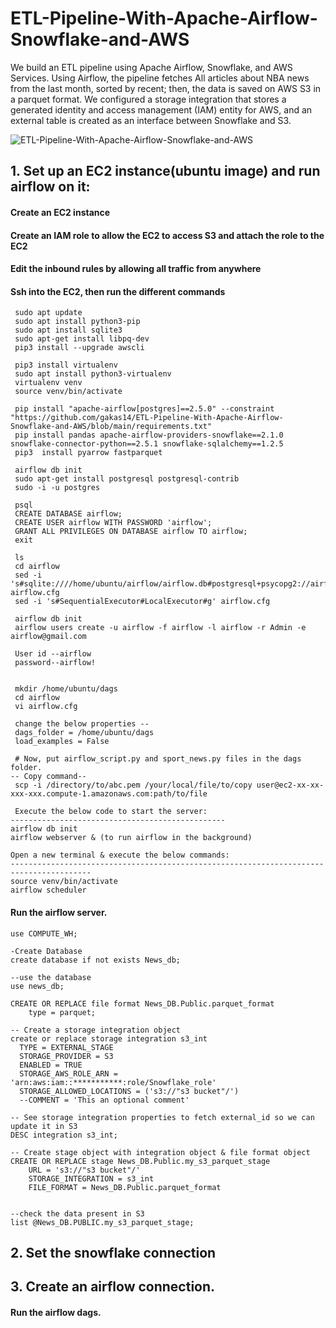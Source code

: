 # ETL-Pipeline-With-Apache-Airflow-Snowflake-and-AWS
We build an ETL pipeline using Apache Airflow, Snowflake, and AWS Services. Using Airflow, the pipeline fetches All articles about NBA news from the last month, sorted by recent; then, the data is saved on AWS S3 in a parquet format. We configured a storage integration that stores a generated identity and access management (IAM) entity for AWS, and an external table is created as an interface between Snowflake and S3.

![ETL-Pipeline-With-Apache-Airflow-Snowflake-and-AWS](https://github.com/gakas14/ETL-Pipeline-With-Apache-Airflow-Snowflake-and-AWS/assets/74584964/f4ac0308-97e2-4fce-821b-139e4b503163)



 

## 1. Set up an EC2 instance(ubuntu image) and run airflow on it: 

#### Create an EC2 instance 

#### Create an IAM role to allow the EC2 to access S3 and attach the role to the EC2 

#### Edit the inbound rules by allowing all traffic from anywhere 

#### Ssh into the EC2, then run the different commands 
```
 sudo apt update
 sudo apt install python3-pip
 sudo apt install sqlite3
 sudo apt-get install libpq-dev
 pip3 install --upgrade awscli

 pip3 install virtualenv
 sudo apt install python3-virtualenv
 virtualenv venv 
 source venv/bin/activate

 pip install "apache-airflow[postgres]==2.5.0" --constraint "https://github.com/gakas14/ETL-Pipeline-With-Apache-Airflow-Snowflake-and-AWS/blob/main/requirements.txt"
 pip install pandas apache-airflow-providers-snowflake==2.1.0 snowflake-connector-python==2.5.1 snowflake-sqlalchemy==1.2.5
 pip3  install pyarrow fastparquet

 airflow db init
 sudo apt-get install postgresql postgresql-contrib
 sudo -i -u postgres

 psql
 CREATE DATABASE airflow;
 CREATE USER airflow WITH PASSWORD 'airflow';
 GRANT ALL PRIVILEGES ON DATABASE airflow TO airflow;
 exit

 ls
 cd airflow
 sed -i 's#sqlite:////home/ubuntu/airflow/airflow.db#postgresql+psycopg2://airflow:airflow@localhost/airflow#g' airflow.cfg
 sed -i 's#SequentialExecutor#LocalExecutor#g' airflow.cfg

 airflow db init
 airflow users create -u airflow -f airflow -l airflow -r Admin -e airflow@gmail.com

 User id --airflow
 password--airflow!


 mkdir /home/ubuntu/dags
 cd airflow
 vi airflow.cfg

 change the below properties --
 dags_folder = /home/ubuntu/dags
 load_examples = False

 # Now, put airflow_script.py and sport_news.py files in the dags folder.
-- Copy command--
 scp -i /directory/to/abc.pem /your/local/file/to/copy user@ec2-xx-xx-xxx-xxx.compute-1.amazonaws.com:path/to/file

 Execute the below code to start the server:
------------------------------------------------
airflow db init
airflow webserver & (to run airflow in the background)

Open a new terminal & execute the below commands:
----------------------------------------------------------------------------------------
source venv/bin/activate
airflow scheduler
 ```

#### Run the airflow server. 
```
use COMPUTE_WH;

-Create Database
create database if not exists News_db;

--use the database
use news_db;

CREATE OR REPLACE file format News_DB.Public.parquet_format
    type = parquet;

-- Create a storage integration object
create or replace storage integration s3_int
  TYPE = EXTERNAL_STAGE
  STORAGE_PROVIDER = S3
  ENABLED = TRUE 
  STORAGE_AWS_ROLE_ARN = 'arn:aws:iam::***********:role/Snowflake_role'
  STORAGE_ALLOWED_LOCATIONS = ('s3://"s3 bucket"/')
  --COMMENT = 'This an optional comment'

-- See storage integration properties to fetch external_id so we can update it in S3
DESC integration s3_int;

-- Create stage object with integration object & file format object
CREATE OR REPLACE stage News_DB.Public.my_s3_parquet_stage
    URL = 's3://"s3 bucket"/'
    STORAGE_INTEGRATION = s3_int
    FILE_FORMAT = News_DB.Public.parquet_format

    
--check the data present in S3
list @News_DB.PUBLIC.my_s3_parquet_stage;

```

## 2. Set the snowflake connection 


## 3. Create an airflow connection. 

#### Run the airflow dags. 
